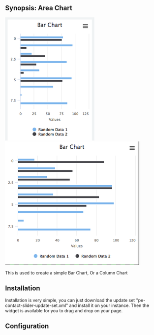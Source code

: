 ## Synopsis: Area Chart

![](../../images/pe-bar-chart.png)
![](../../images/pe-column-chart.png)

This is used to create a simple Bar Chart, Or a Column Chart

## Installation

Installation is very simple, you can just download the update set "pe-contact-slider-update-set.xml" and install it on your instance. Then the widget is available for you to drag and drop on your page.

## Configuration